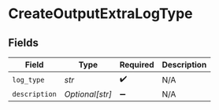 # CreateOutputExtraLogType


## Fields

| Field              | Type               | Required           | Description        |
| ------------------ | ------------------ | ------------------ | ------------------ |
| `log_type`         | *str*              | :heavy_check_mark: | N/A                |
| `description`      | *Optional[str]*    | :heavy_minus_sign: | N/A                |